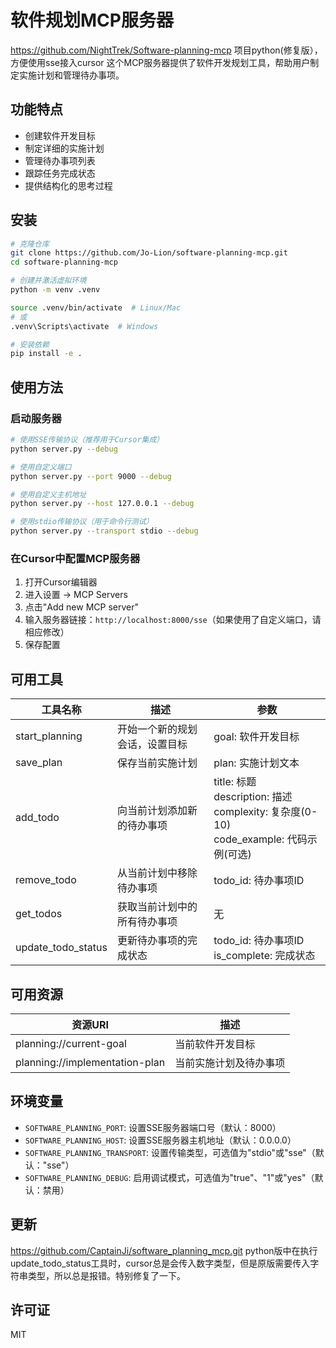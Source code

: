 # 软件规划MCP服务器
https://github.com/NightTrek/Software-planning-mcp 项目python(修复版），方便使用sse接入cursor
这个MCP服务器提供了软件开发规划工具，帮助用户制定实施计划和管理待办事项。

## 功能特点

- 创建软件开发目标
- 制定详细的实施计划
- 管理待办事项列表
- 跟踪任务完成状态
- 提供结构化的思考过程

## 安装

```bash
# 克隆仓库
git clone https://github.com/Jo-Lion/software-planning-mcp.git
cd software-planning-mcp

# 创建并激活虚拟环境
python -m venv .venv

source .venv/bin/activate  # Linux/Mac
# 或
.venv\Scripts\activate  # Windows

# 安装依赖
pip install -e .
```

## 使用方法

### 启动服务器

```bash
# 使用SSE传输协议（推荐用于Cursor集成）
python server.py --debug

# 使用自定义端口
python server.py --port 9000 --debug

# 使用自定义主机地址
python server.py --host 127.0.0.1 --debug

# 使用stdio传输协议（用于命令行测试）
python server.py --transport stdio --debug
```

### 在Cursor中配置MCP服务器

1. 打开Cursor编辑器
2. 进入设置 -> MCP Servers
3. 点击"Add new MCP server"
4. 输入服务器链接：`http://localhost:8000/sse`（如果使用了自定义端口，请相应修改）
5. 保存配置

## 可用工具

| 工具名称 | 描述 | 参数 |
|---------|------|------|
| start_planning | 开始一个新的规划会话，设置目标 | goal: 软件开发目标 |
| save_plan | 保存当前实施计划 | plan: 实施计划文本 |
| add_todo | 向当前计划添加新的待办事项 | title: 标题<br>description: 描述<br>complexity: 复杂度(0-10)<br>code_example: 代码示例(可选) |
| remove_todo | 从当前计划中移除待办事项 | todo_id: 待办事项ID |
| get_todos | 获取当前计划中的所有待办事项 | 无 |
| update_todo_status | 更新待办事项的完成状态 | todo_id: 待办事项ID<br>is_complete: 完成状态 |

## 可用资源

| 资源URI | 描述 |
|---------|------|
| planning://current-goal | 当前软件开发目标 |
| planning://implementation-plan | 当前实施计划及待办事项 |

## 环境变量

- `SOFTWARE_PLANNING_PORT`: 设置SSE服务器端口号（默认：8000）
- `SOFTWARE_PLANNING_HOST`: 设置SSE服务器主机地址（默认：0.0.0.0）
- `SOFTWARE_PLANNING_TRANSPORT`: 设置传输类型，可选值为"stdio"或"sse"（默认："sse"）
- `SOFTWARE_PLANNING_DEBUG`: 启用调试模式，可选值为"true"、"1"或"yes"（默认：禁用）

## 更新
https://github.com/CaptainJi/software_planning_mcp.git python版中在执行update_todo_status工具时，cursor总是会传入数字类型，但是原版需要传入字符串类型，所以总是报错。特别修复了一下。

## 许可证

MIT 
